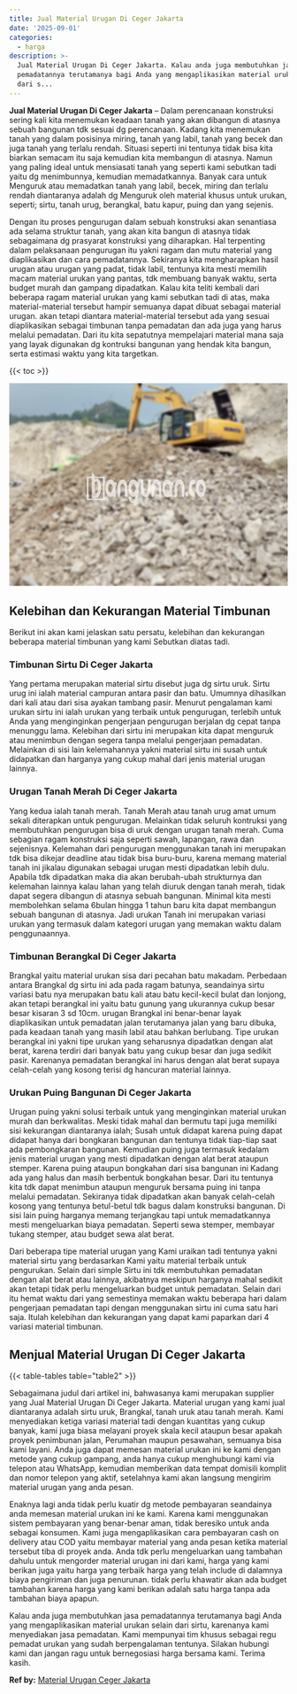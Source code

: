 ```yaml
---
title: Jual Material Urugan Di Ceger Jakarta
date: '2025-09-01'
categories:
  - harga
description: >-
  Jual Material Urugan Di Ceger Jakarta. Kalau anda juga membutuhkan jasa
  pemadatannya terutamanya bagi Anda yang mengaplikasikan material urukan selain
  dari s...
---
```


**Jual Material Urugan Di Ceger Jakarta** – Dalam perencanaan konstruksi sering kali kita menemukan keadaan tanah yang akan dibangun di atasnya sebuah bangunan tdk sesuai dg perencanaan. Kadang kita menemukan tanah yang dalam posisinya miring, tanah yang labil, tanah yang becek dan juga tanah yang terlalu rendah. Situasi seperti ini tentunya tidak bisa kita biarkan semacam itu saja kemudian kita membangun di atasnya. Namun yang paling ideal untuk mensiasati tanah yang seperti kami sebutkan tadi yaitu dg menimbunnya, kemudian memadatkannya. Banyak cara untuk Menguruk atau memadatkan tanah yang labil, becek, miring dan terlalu rendah diantaranya adalah dg Menguruk oleh material khusus untuk urukan, seperti; sirtu, tanah urug, berangkal, batu kapur, puing dan yang sejenis.

Dengan itu proses pengurugan dalam sebuah konstruksi akan senantiasa ada selama struktur tanah, yang akan kita bangun di atasnya tidak sebagaimana dg prasyarat konstruksi yang diharapkan. Hal terpenting dalam pelaksanaan pengurugan itu yakni ragam dan mutu material yang diaplikasikan dan cara pemadatannya. Sekiranya kita mengharapkan hasil urugan atau urugan yang padat, tidak labil, tentunya kita mesti memilih macam material urukan yang pantas, tdk membuang banyak waktu, serta budget murah dan gampang dipadatkan. Kalau kita teliti kembali dari beberapa ragam material urukan yang kami sebutkan tadi di atas, maka material-material tersebut hampir semuanya dapat dibuat sebagai material urugan. akan tetapi diantara material-material tersebut ada yang sesuai diaplikasikan sebagai timbunan tanpa pemadatan dan ada juga yang harus melalui pemadatan. Dari itu kita sepatutnya mempelajari material mana saja yang layak digunakan dg kontruksi bangunan yang hendak kita bangun, serta estimasi waktu yang kita targetkan.

{{< toc >}}

![Jual Material Urugan Di Ceger Jakarta](/images/jual-urugan-39.png)

## Kelebihan dan Kekurangan Material Timbunan

Berikut ini akan kami jelaskan satu persatu, kelebihan dan kekurangan beberapa material timbunan yang kami Sebutkan diatas tadi.

### Timbunan Sirtu Di Ceger Jakarta

Yang pertama merupakan material sirtu disebut juga dg sirtu uruk. Sirtu urug ini ialah material campuran antara pasir dan batu. Umumnya dihasilkan dari kali atau dari sisa ayakan tambang pasir. Menurut pengalaman kami urukan sirtu ini ialah urukan yang terbaik untuk pengurugan, terlebih untuk Anda yang menginginkan pengerjaan pengurugan berjalan dg cepat tanpa menunggu lama. Kelebihan dari sirtu ini merupakan kita dapat menguruk atau menimbun dengan segera tanpa melalui pengerjaan pemadatan. Melainkan di sisi lain kelemahannya yakni material sirtu ini susah untuk didapatkan dan harganya yang cukup mahal dari jenis material urugan lainnya.

### Urugan Tanah Merah Di Ceger Jakarta

Yang kedua ialah tanah merah. Tanah Merah atau tanah urug amat umum sekali diterapkan untuk pengurugan. Melainkan tidak seluruh kontruksi yang membutuhkan pengurugan bisa di uruk dengan urugan tanah merah. Cuma sebagian ragam konstruksi saja seperti sawah, lapangan, rawa dan sejenisnya. Kelemahan dari pengurugan menggunakan tanah ini merupakan tdk bisa dikejar deadline atau tidak bisa buru-buru, karena memang material tanah ini jikalau digunakan sebagai urugan mesti dipadatkan lebih dulu. Apabila tdk dipadatkan maka dia akan berubah-ubah strukturnya dan kelemahan lainnya kalau lahan yang telah diuruk dengan tanah merah, tidak dapat segera dibangun di atasnya sebuah bangunan. Minimal kita mesti membolehkan selama 6bulan hingga 1 tahun baru kita dapat membangun sebuah bangunan di atasnya. Jadi urukan Tanah ini merupakan variasi urukan yang termasuk dalam kategori urugan yang memakan waktu dalam penggunaannya.

### Timbunan Berangkal Di Ceger Jakarta

Brangkal yaitu material urukan sisa dari pecahan batu makadam. Perbedaan antara Brangkal dg sirtu ini ada pada ragam batunya, seandainya sirtu variasi batu nya merupakan batu kali atau batu kecil-kecil bulat dan lonjong, akan tetapi berangkal ini yaitu batu gunung yang ukurannya cukup besar besar kisaran 3 sd 10cm. urugan Brangkal ini benar-benar layak diaplikasikan untuk pemadatan jalan terutamanya jalan yang baru dibuka, pada keadaan tanah yang masih labil atau bahkan berlubang. Tipe urukan berangkal ini yakni tipe urukan yang seharusnya dipadatkan dengan alat berat, karena terdiri dari banyak batu yang cukup besar dan juga sedikit pasir. Karenanya pemadatan berangkal ini harus dengan alat berat supaya celah-celah yang kosong terisi dg hancuran material lainnya.

### Urukan Puing Bangunan Di Ceger Jakarta

Urugan puing yakni solusi terbaik untuk yang menginginkan material urukan murah dan berkwalitas. Meski tidak mahal dan bermutu tapi juga memiliki sisi kekurangan diantaranya ialah; Susah untuk didapat karena puing dapat didapat hanya dari bongkaran bangunan dan tentunya tidak tiap-tiap saat ada pembongkaran bangunan. Kemudian puing juga termasuk kedalam jenis material urugan yang mesti dipadatkan dengan alat berat ataupun stemper. Karena puing ataupun bongkahan dari sisa bangunan ini Kadang ada yang halus dan masih berbentuk bongkahan besar. Dari itu tentunya kita tdk dapat menimbun ataupun menguruk bersama puing ini tanpa melalui pemadatan. Sekiranya tidak dipadatkan akan banyak celah-celah kosong yang tentunya betul-betul tdk bagus dalam konstruksi bangunan. Di sisi lain puing harganya memang terjangkau tapi untuk memadatkannya mesti mengeluarkan biaya pemadatan. Seperti sewa stemper, membayar tukang stemper, atau budget sewa alat berat.

Dari beberapa tipe material urugan yang Kami uraikan tadi tentunya yakni material sirtu yang berdasarkan Kami yaitu material terbaik untuk pengurukan. Selain dari simple Sirtu ini tdk membutuhkan pemadatan dengan alat berat atau lainnya, akibatnya meskipun harganya mahal sedikit akan tetapi tidak perlu mengeluarkan budget untuk pemadatan. Selain dari itu hemat waktu dari yang semestinya memakan waktu beberapa hari dalam pengerjaan pemadatan tapi dengan menggunakan sirtu ini cuma satu hari saja. Itulah kelebihan dan kekurangan yang dapat kami paparkan dari 4 variasi material timbunan.

## Menjual Material Urugan Di Ceger Jakarta

{{< table-tables table="table2" >}}

Sebagaimana judul dari artikel ini, bahwasanya kami merupakan supplier yang Jual Material Urugan Di Ceger Jakarta. Material urugan yang kami jual diantaranya adalah sirtu uruk, Brangkal, tanah uruk atau tanah merah. Kami menyediakan ketiga variasi material tadi dengan kuantitas yang cukup banyak, kami juga biasa melayani proyek skala kecil ataupun besar apakah proyek penimbunan jalan, Perumahan maupun pesawahan, semuanya bisa kami layani. Anda juga dapat memesan material urukan ini ke kami dengan metode yang cukup gampang, anda hanya cukup menghubungi kami via telepon atau WhatsApp, kemudian memberikan data tempat domisili komplit dan nomor telepon yang aktif, setelahnya kami akan langsung mengirim material urugan yang anda pesan.

Enaknya lagi anda tidak perlu kuatir dg metode pembayaran seandainya anda memesan material urukan ini ke kami. Karena kami menggunakan sistem pembayaran yang benar-benar aman, tidak beresiko untuk anda sebagai konsumen. Kami juga mengaplikasikan cara pembayaran cash on delivery atau COD yaitu membayar material yang anda pesan ketika material tersebut tiba di proyek anda. Anda tdk perlu mengeluarkan uang tambahan dahulu untuk mengorder material urugan ini dari kami, harga yang kami berikan juga yaitu harga yang terbaik harga yang telah include di dalamnya biaya pengiriman dan juga penurunan. tidak perlu khawatir akan ada budget tambahan karena harga yang kami berikan adalah satu harga tanpa ada tambahan biaya apapun.

Kalau anda juga membutuhkan jasa pemadatannya terutamanya bagi Anda yang mengaplikasikan material urukan selain dari sirtu, karenanya kami menyediakan jasa pemadatan. Kami mempunyai tim khusus sebagai regu pemadat urukan yang sudah berpengalaman tentunya. Silakan hubungi kami dan jangan ragu untuk bernegosiasi harga bersama kami. Terima kasih.

**Ref by:** [Material Urugan Ceger Jakarta](https://id.wikipedia.org/wiki/Material)
